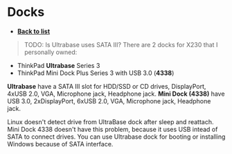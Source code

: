 # Docks
- [**Back to list**](https://github.com/Evv1L/thinkpad-x230-upgrades/blob/main/README.md)

> TODO: Is Ultrabase uses SATA III?
There are 2 docks for X230 that I personally owned:
- ThinkPad **Ultrabase** Series 3
- ThinkPad Mini Dock Plus Series 3 with USB 3.0 (**4338**)

**Ultrabase** have a SATA III slot for HDD/SSD or CD drives, DisplayPort, 4xUSB 2.0, VGA, Microphone jack, Headphone jack.
**Mini Dock (4338)** have USB 3.0, 2xDisplayPort, 6xUSB 2.0, VGA, Microphone jack, Headphone jack.

Linux doesn't detect drive from UltraBase dock after sleep and reattach. Mini Dock 4338 doesn't have this problem, because it uses USB intead of SATA to connect drives.
You can use Ultrabase dock for booting or installing Windows because of SATA interface.

